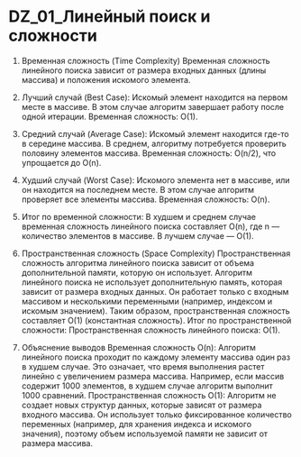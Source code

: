 # DZ_01_Линейный поиск и сложности
1. Временная сложность (Time Complexity)
Временная сложность линейного поиска зависит от размера входных данных (длины массива) и положения искомого элемента.

2. Лучший случай (Best Case):
Искомый элемент находится на первом месте в массиве.
В этом случае алгоритм завершает работу после одной итерации.
Временная сложность: O(1).

3. Средний случай (Average Case):
Искомый элемент находится где-то в середине массива.
В среднем, алгоритму потребуется проверить половину элементов массива.
Временная сложность: O(n/2), что упрощается до O(n).

4. Худший случай (Worst Case):
Искомого элемента нет в массиве, или он находится на последнем месте.
В этом случае алгоритм проверяет все элементы массива.
Временная сложность: O(n).

5. Итог по временной сложности:
В худшем и среднем случае временная сложность линейного поиска составляет O(n), где n — количество элементов в массиве.
В лучшем случае — O(1).

6. Пространственная сложность (Space Complexity)
Пространственная сложность алгоритма линейного поиска зависит от объема дополнительной памяти, которую он использует.
Алгоритм линейного поиска не использует дополнительную память, которая зависит от размера входных данных. Он работает только с входным массивом и несколькими переменными (например, индексом и искомым значением).
Таким образом, пространственная сложность составляет O(1) (константная сложность).
Итог по пространственной сложности:
Пространственная сложность линейного поиска: O(1).

7. Объяснение выводов
Временная сложность O(n):
Алгоритм линейного поиска проходит по каждому элементу массива один раз в худшем случае. Это означает, что время выполнения растет линейно с увеличением размера массива.
Например, если массив содержит 1000 элементов, в худшем случае алгоритм выполнит 1000 сравнений.
Пространственная сложность O(1):
Алгоритм не создает новых структур данных, которые зависят от размера входного массива. Он использует только фиксированное количество переменных (например, для хранения индекса и искомого значения), поэтому объем используемой памяти не зависит от размера массива.
